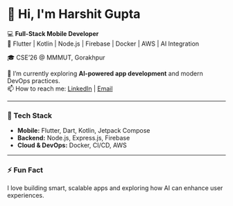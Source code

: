 # 👋 Hi, I'm Harshit Gupta

💻 **Full-Stack Mobile Developer**  
🚀 Flutter | Kotlin | Node.js | Firebase | Docker | AWS | AI Integration  

🎓 CSE’26 @ MMMUT, Gorakhpur  

🌱 I’m currently exploring **AI-powered app development** and modern DevOps practices.  
📫 How to reach me: [LinkedIn](https://www.linkedin.com/in/your-profile) | [Email](mailto:your@email.com)  

---

### 🧠 Tech Stack
- **Mobile:** Flutter, Dart, Kotlin, Jetpack Compose  
- **Backend:** Node.js, Express.js, Firebase  
- **Cloud & DevOps:** Docker, CI/CD, AWS  

---

### ⚡ Fun Fact
I love building smart, scalable apps and exploring how AI can enhance user experiences.


<!--
**harshitgupta73/harshitgupta73** is a ✨ _special_ ✨ repository because its `README.md` (this file) appears on your GitHub profile.

Here are some ideas to get you started:

- 🔭 I’m currently working on ...
- 🌱 I’m currently learning ...
- 👯 I’m looking to collaborate on ...
- 🤔 I’m looking for help with ...
- 💬 Ask me about ...
- 📫 How to reach me: ...
- 😄 Pronouns: ...
- ⚡ Fun fact: ...
-->

